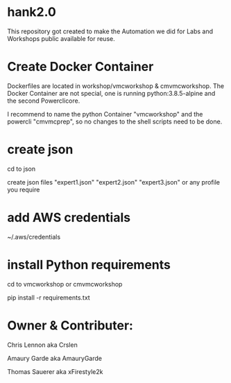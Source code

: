# hank2.0

This repository got created to make the Automation we did for Labs and Workshops public available for reuse.

# Create Docker Container
Dockerfiles are located in workshop/vmcworkshop & cmvmcworkshop. The Docker Container are not special, one is running python:3.8.5-alpine and the second Powerclicore.

I recommend to name the python Container "vmcworkshop" and the powercli "cmvmcprep", so no changes to the shell scripts need to be done.

# create json

cd to json

create json files "expert1.json" "expert2.json" "expert3.json" or any profile you require

# add AWS credentials 

~/.aws/credentials


# install Python requirements

cd to vmcworkshop or cmvmcworkshop

pip install -r requirements.txt


# Owner & Contributer:
Chris Lennon aka Crslen

Amaury Garde aka AmauryGarde

Thomas Sauerer aka xFirestyle2k


